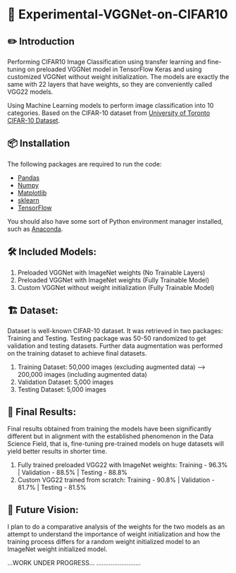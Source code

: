 # 🎦 Experimental-VGGNet-on-CIFAR10

## ✏️ Introduction

Performing CIFAR10 Image Classification using transfer learning and fine-tuning on preloaded VGGNet model in TensorFlow Keras and using customized VGGNet without weight initialization. The models are exactly the same with 22 layers that have weights, so they are conveniently called VGG22 models.

Using Machine Learning models to perform image classification into 10 categories. Based on the CIFAR-10 dataset from [University of Toronto CIFAR-10 Dataset](https://www.cs.toronto.edu/~kriz/cifar.html).

## 📦 Installation

The following packages are required to run the code:

- [Pandas](https://pandas.pydata.org/)
- [Numpy](https://numpy.org/)
- [Matplotlib](https://matplotlib.org/)
- [sklearn](https://scikit-learn.org/stable/)
- [TensorFlow](https://www.tensorflow.org/)

You should also have some sort of Python environment manager installed, such as [Anaconda](https://www.anaconda.com/).

## 🛠 Included Models:

1. Preloaded VGGNet with ImageNet weights (No Trainable Layers)
2. Preloaded VGGNet with ImageNet weights (Fully Trainable Model)
3. Custom VGGNet without weight initialization (Fully Trainable Model)

## 🏗️ Dataset:

Dataset is well-known CIFAR-10 dataset. It was retrieved in two packages: Training and Testing.
Testing package was 50-50 randomized to get validation and testing datasets.
Further data augmentation was performed on the training dataset to achieve final datasets.

1. Training Dataset: 50,000 images (excluding augmented data) --> 200,000 images (including augmented data)
2. Validation Dataset: 5,000 images
3. Testing Dataset: 5,000 images

## 🎯 Final Results:

Final results obtained from training the models have been significantly different but in alignment with the established phenomenon in the Data Science Field, that is, fine-tuning pre-trained models on huge datasets will yield better results in shorter time.

1. Fully trained preloaded VGG22 with ImageNet weights: Training - 96.3% | Validation - 88.5% | Testing - 88.8%
2. Custom VGG22 trained from scratch: Training - 90.8% | Validation - 81.7% | Testing - 81.5%

## 👀 Future Vision:

I plan to do a comparative analysis of the weights for the two models as an attempt to understand the importance of weight initialization and how the training process differs for a random weight initialized model to an ImageNet weight initialized model.

...WORK UNDER PROGRESS...
.........................
